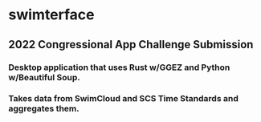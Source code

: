 ﻿# swimterface
## 2022 Congressional App Challenge Submission
### Desktop application that uses Rust w/GGEZ and Python w/Beautiful Soup.
### Takes data from SwimCloud and SCS Time Standards and aggregates them.
